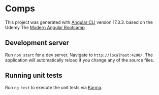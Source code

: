 # Comps

This project was generated with [Angular CLI](https://github.com/angular/angular-cli) version 17.3.3. based on the Udemy The  [Modern Angular Bootcamp](https://www.udemy.com/course/the-modern-angular-bootcamp/?couponCode=ST8MT101424)

## Development server

Run `npm start` for a dev server. Navigate to `http://localhost:4200/`. The application will automatically reload if you change any of the source files.


## Running unit tests

Run `ng test` to execute the unit tests via [Karma](https://karma-runner.github.io).

